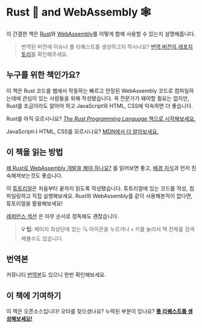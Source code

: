 # Rust 🦀 and WebAssembly 🕸
이 간결한 책은 [Rust][]와 [WebAssembly][]를 어떻게 함께 사용할 수 있는지 설명해줍니다.

> 번역된 버전에 이슈나 풀 리퀘스트를 생성하고자 하시나요? [번역 버전의 레포지토리](https://github.com/polyecho/rust-wasm-book-ko)를 확인해주세요.

## 누구를 위한 책인가요?
이 책은 Rust 코드를 웹에서 작동하는 빠르고 안정된 WebAssembly 코드로 컴파일하는데에 관심이 있는 사람들을 위해 작성됐습니다.
꼭 전문가가 돼야할 필요는 없지만, Rust를 조금이라도 알아야 하고 JavaScript와 HTML, CSS에 익숙하면 더 좋습니다.

Rust를 아직 모르시나요? [*The Rust Programming Language* 책으로 시작해보세요.][trpl]

JavaScript나 HTML, CSS를 모르시나요? [MDN에서 더 알아보세요.][mdn]

## 이 책을 읽는 방법
[왜 Rust로 WebAssembly 개발을 해야 하나요?][why-rust-wasm] 를 읽어보면 좋고, [배경 지식][background]과 먼저 친숙해져보는것도 좋습니다.

이 [튜토리얼][tutorial]은 처음부터 끝까지 읽도록 작성됐습니다. 튜토리얼에 있는 코드를 작성, 컴파일링하고 직접 실행해보세요. Rust와 WebAssembly를 같이 사용해본적이 없다면, 튜토리얼을 활용해보세요!

[레퍼런스 섹션][reference] 은 아무 순서로 정독해도 괜찮습니다.

> **💡 팁:** 페이지 최상단에 있는 🔍 아이콘을 누르거나 `s` 키를 눌러서 책 전체를 검색해볼수도 있습니다.

## 번역본

커뮤니티 [번역본](./reference/translations.md)도 있으니 한번 확인해보세요.

## 이 책에 기여하기
이 책은 오픈소스입니다! 오타를 찾으셨나요? 누락된 부분이 있나요? [**풀 리퀘스트를 생성해보세요!**][repo]

[Rust]: https://www.rust-lang.org
[WebAssembly]: https://webassembly.org/
[trpl]: https://doc.rust-lang.org/book/
[mdn]: https://developer.mozilla.org/en-US/docs/Learn
[why-rust-wasm]: ./why-rust-and-webassembly.html
[background]: ./background-and-concepts.html
[tutorial]: ./game-of-life/introduction.html
[reference]: ./reference/index.html
[repo]: https://github.com/rustwasm/book
[wat2wasm demo]: https://webassembly.github.io/wabt/demo/wat2wasm/
